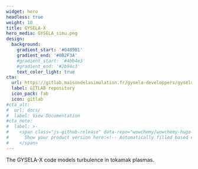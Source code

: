 ```yaml
---
widget: hero
headless: true
weight: 10
title: GYSELA-X
hero_media: GYSELA_simu.png
design:
  background:
    gradient_start: '#0489B1'
    gradient_end: '#0B2F3A'
    #gradient_start: '#4bb4e3'
    #gradient_end: '#2b94c3'
    text_color_light: true
cta:
  url: https://gitlab.maisondelasimulation.fr/gysela-developpers/gysela
  label: GITLAB repository
  icon_pack: fab
  icon: gitlab
#cta_alt:
#  url: docs/
#  label: View Documentation
#cta_note:
#  label: >-
#    <span class="js-github-release" data-repo="wowchemy/wowchemy-hugo-modules">
#      Show your product version here:<!-- Automatically filled based on data-repo value -->
#    </span>
---
```


The GYSELA-X code models turbulence in tokamak plasmas.
